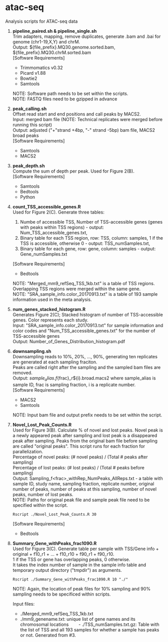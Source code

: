 # atac-seq
Analysis scripts for ATAC-seq data

1. **pipeline_paired.sh & pipeline_single.sh**  
  Trim adapters, mapping, remove duplicates, generate .bam and .bai for genome (chr1-19,X,Y) and chrM.  
  Output: ${file_prefix}.MQ30.genome.sorted.bam, ${file_prefix}.MQ30.chrM.sorted.bam  
  \[Software Requirements\]
    - Trimmomatics v0.32
    - Picard v1.88
    - Bowtie2
    - Samtools

    NOTE: Software path needs to be set within the scripts.  
    NOTE: FASTQ files need to be gzipped in advance  

2. **peak_calling.sh**  
  Offset read start and end positions and call peaks by MACS2.  
  Input: merged bam file (NOTE: Technical replicates were merged before running this script)  
  Output: adjusted ("+"strand +4bp, "-" strand -5bp) bam file, MACS2 broad peaks  
  \[Software Requirements\]
    - Samtools
    - MACS2
  
3. **peak_depth.sh**  
  Compute the sum of depth per peak. Used for Figure 2(B).  
  \[Software Requirements\]
    - Samtools
    - Bedtools
    - Python
 4. **count_TSS_accessible_genes.R**  
  Used for Figure 2(C). Generate three tables:  
    1) Numbe of accessible TSS, Number of TSS-accessible genes (genes with peaks within TSS regions) - output: Num_TSS_accessible_genes.txt,  
    2) Binary table for each TSS region, row: TSS, column: samples, 1 if the TSS is accessible, otherwise 0 - output: TSS_numSamples.txt,  
    3) Binary table for each gene, row: gene, column: samples - output: Gene_numSamples.txt   
  
    \[Software Requirements\]  
      - Bedtools
      
    NOTE: "Merged_mm9_refSeq_TSS_1kb.txt" is a table of TSS regions. Overlapping TSS regions were merged within the same gene.  
    NOTE: "SRA_sample_info.color_20170913.txt" is a table of 193 sample information used in the meta analysis.  
  
  5. **num_genes_stacked_histogram.R**  
    Generates Figure 2(C); Stacked histogram of number of TSS-accessible genes. Color represents each study.  
    Input: "SRA_sample_info.color_20170913.txt" for sample information and color codes and "Num_TSS_accessible_genes.txt" for the number of TSS-accessible genes  
    Output: Number_of_Genes_Distribution_histogram.pdf  
    
  6. **downsampling.sh**  
    Downsampling reads to 10%, 20%, ..., 90%, generating ten replicates are generated at each sampling fraciton.  
    Peaks are called right after the sampling and the sampled bam files are removed.  
    Output: ${sample_alias}.f${frac}\_r${i}.broad.macs2 where sample_alias is sample ID, frac is sampling fraction, i is a replicate number.  
    \[Software Requirements\]
      - MACS2
      - Samtools  
      
      NOTE: Input bam file and output prefix needs to be set within the script.  
   
   7. **Novel_Lost_Peak_Counts.R**  
      Used for Figure 3(B). Calculate % of novel and lost peaks. Novel peak is a newly appeared peak after sampling and lost peak is a disappeared peak after sampling. Peaks from the original bam file before sampling are called "original peaks". This script runs for each fraction for parallelization.       
      Percentage of novel peaks: (# novel peaks) / (Total # peaks after sampling)  
      Percentage of lost peaks: (# lost peaks) / (Total # peaks before sampling)  
      Output: Sampling_f\<frac\>\_withRep_NumPeaks_AllReps.txt - a table with sample ID, study name, sampling fraction, replicate number, original number of peaks, number of peaks at this sampling, number of novel peaks, number of lost peaks.  
      NOTE: Paths for original peak file and sample peak file need to be specified within the script.  
      
      ```
      Rscript ./Novel_Lost_Peak_Counts.R 30
      ```
      \[Software Requirements\]
        - Bedtools
        
   8. **Summary_Gene_withPeaks_frac1090.R**  
      Used for Figure 3(C). Generate table per sample with TSS/Gene info + original + f10_r1 + ... + f10_r10 + f90_r1 + f90_r10.  
      1 if the TSS or gene has overlapping peaks, 0 otherwise.  
      It takes the index number of sample in the sample info table and temporary output directory ("tmpdir") as arguments.  
      ```
      Rscript ./Summary_Gene_withPeaks_frac1090.R 10 "./"
      ```
      NOTE: Again, the location of peak files for 10% sampling and 90% sampling needs to be specificed within scripts.  
      
      Input files:  
        - ./Merged_mm9_refSeq_TSS_1kb.txt
        - ./mm9_genename.txt: unique list of gene names and its chromosomal locations
        - ./TSS_numSamples.txt.gz: Table with the list of TSS and all 193 samples for whether a sample has peaks or not. Generated from #3.    
        
      
